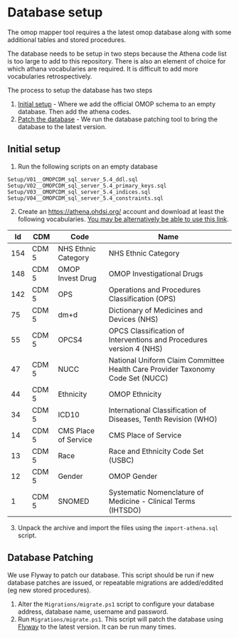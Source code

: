 # Database setup

The omop mapper tool requires a the latest omop database along with some additional tables and stored procedures.

The database needs to be setup in two steps because the Athena code list is too large to add to this repository. There is also an element of choice for which athana vocabularies are required. It is difficult to add more vocabularies retrospectively.

The process to setup the database has two steps
1) [Initial setup](#initial-setup) - Where we add the official OMOP schema to an empty database. Then add the athena codes.
2) [Patch the database](#database-patching) - We run the database patching tool to bring the database to the latest version.

## Initial setup

1) Run the following scripts on an empty database

```
Setup/V01__OMOPCDM_sql_server_5.4_ddl.sql
Setup/V02__OMOPCDM_sql_server_5.4_primary_keys.sql
Setup/V03__OMOPCDM_sql_server_5.4_indices.sql
Setup/V04__OMOPCDM_sql_server_5.4_constraints.sql
```

2) Create an https://athena.ohdsi.org/ account and download at least the following vocabularies. [You may be alternatively be able to use this link](https://athena.ohdsi.org/api/v1/vocabularies/zip/227a186c-893b-41af-8afd-be4a83bc2ffa).

| Id |  CDM | Code | Name |
|-------|-----------|-------------------|-----------------------|
|154	|	CDM 5	| NHS Ethnic Category	|NHS Ethnic Category |
|148	|	CDM 5	| OMOP Invest Drug	| OMOP Investigational Drugs|
|142	|	CDM 5	| OPS	| Operations and Procedures Classification (OPS)|
|75		|	CDM 5	| dm+d	| Dictionary of Medicines and Devices (NHS)|
|55		|	CDM 5	| OPCS4| 	OPCS Classification of Interventions and Procedures version 4 (NHS)|
|47     |   CDM 5   | NUCC  | 	National Uniform Claim Committee Health Care Provider Taxonomy Code Set (NUCC) |
|44		|	CDM 5	| Ethnicity |	OMOP Ethnicity|
|34		|	CDM 5	| ICD10	| International Classification of Diseases, Tenth Revision (WHO)|
|14     |   CDM 5   | CMS Place of Service | CMS Place of Service |
|13		|	CDM 5	| Race	| Race and Ethnicity Code Set (USBC)|
|12		|	CDM 5	| Gender|	OMOP Gender|
|1		|	CDM 5	| SNOMED	|Systematic Nomenclature of Medicine - Clinical Terms (IHTSDO)|

3) Unpack the archive and import the files using the `import-athena.sql` script.

## Database Patching

We use Flyway to patch our database. This script should be run if new database patches are issued, or repeatable migrations are added/eddited (eg new stored procedures).

1) Alter the `Migrations/migrate.ps1` script to configure your database address, database name, username and password.
2) Run `Migrations/migrate.ps1`. This script will patch the database using [Flyway](https://flywaydb.org/) to the latest version. It can be run many times.